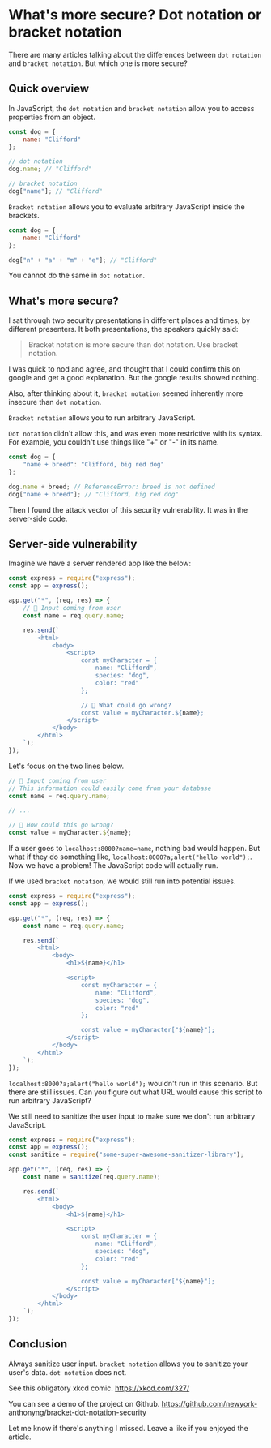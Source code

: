# What's more secure? Dot notation or bracket notation

There are many articles talking about the differences between `dot notation` and `bracket notation`. But which one is more secure?

## Quick overview
In JavaScript, the `dot notation` and `bracket notation` allow you to access properties from an object.

```js
const dog = {
    name: "Clifford"
};

// dot notation
dog.name; // "Clifford"

// bracket notation
dog["name"]; // "Clifford"
```

`Bracket notation` allows you to evaluate arbitrary JavaScript inside the brackets.

```js
const dog = {
    name: "Clifford"
};

dog["n" + "a" + "m" + "e"]; // "Clifford"
```

You cannot do the same in `dot notation`.

## What's more secure?
I sat through two security presentations in different places and times, by different presenters. It both presentations, the speakers quickly said:
> Bracket notation is more secure than dot notation. Use bracket notation.

I was quick to nod and agree, and thought that I could confirm this on google and get a good explanation. But the google results showed nothing.

Also, after thinking about it, `bracket notation` seemed inherently more insecure than `dot notation`.

`Bracket notation` allows you to run arbitrary JavaScript.

`Dot notation` didn't allow this, and was even more restrictive with its syntax. For example, you couldn't use things like "+" or "-" in its name.

```js
const dog = {
    "name + breed": "Clifford, big red dog"
};

dog.name + breed; // ReferenceError: breed is not defined
dog["name + breed"]; // "Clifford, big red dog"
```

Then I found the attack vector of this security vulnerability. It was in the server-side code.

## Server-side vulnerability
Imagine we have a server rendered app like the below:

```js
const express = require("express");
const app = express();

app.get("*", (req, res) => {
    // 🤔 Input coming from user
    const name = req.query.name;

    res.send(`
        <html>
            <body>
                <script>
                    const myCharacter = {
                        name: "Clifford",
                        species: "dog",
                        color: "red"
                    };

                    // 🤔 What could go wrong?
                    const value = myCharacter.${name};
                </script>
            </body>
        </html>
    `);
});
```

Let's focus on the two lines below.
```js
// 🤔 Input coming from user
// This information could easily come from your database
const name = req.query.name;

// ...

// 🤔 How could this go wrong?
const value = myCharacter.${name};
```

If a user goes to `localhost:8000?name=name`, nothing bad would happen.
But what if they do something like, `localhost:8000?a;alert("hello world");`. Now we have a problem! The JavaScript code will actually run.

If we used `bracket notation`, we would still run into potential issues.

```js
const express = require("express");
const app = express();

app.get("*", (req, res) => {
    const name = req.query.name;

    res.send(`
        <html>
            <body>
                <h1>${name}</h1>

                <script>
                    const myCharacter = {
                        name: "Clifford",
                        species: "dog",
                        color: "red"
                    };

                    const value = myCharacter["${name}"];
                </script>
            </body>
        </html>
    `);
});
```

`localhost:8000?a;alert("hello world");` wouldn't run in this scenario. But there are still issues. Can you figure out what URL would cause this script to run arbitrary JavaScript?

We still need to sanitize the user input to make sure we don't run arbitrary JavaScript.

```js
const express = require("express");
const app = express();
const sanitize = require("some-super-awesome-sanitizer-library");

app.get("*", (req, res) => {
    const name = sanitize(req.query.name);

    res.send(`
        <html>
            <body>
                <h1>${name}</h1>

                <script>
                    const myCharacter = {
                        name: "Clifford",
                        species: "dog",
                        color: "red"
                    };

                    const value = myCharacter["${name}"];
                </script>
            </body>
        </html>
    `);
});
```

## Conclusion
Always sanitize user input. `bracket notation` allows you to sanitize your user's data. `dot notation` does not.

See this obligatory xkcd comic.
https://xkcd.com/327/

You can see a demo of the project on Github.
https://github.com/newyork-anthonyng/bracket-dot-notation-security

Let me know if there's anything I missed. Leave a like if you enjoyed the article.